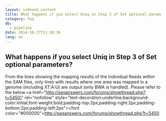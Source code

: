 ```yaml
---
layout: indexed_content
title: What happens if you select Uniq in Step 3 of Set optional parameters?
category: faq
db:
  - pipeline
date: 2014-10-27T11:30:36
lang: en
---
```


## What happens if you select Uniq in Step 3 of Set optional parameters?

From the lines showing the mapping results of the individual Reads within the SAM files, only lines with results where one area was mapped in a genome (including XT:A:U) are output (only BWA is handled). Please refer to the below.<a href=\"http://seqanswers.com/forums/showthread.php?t=5450\" rel=\"nofollow\" style=\"text-decoration:underline;background-color:initial;font-weight:bold;padding-top:2px;padding-right:2px;padding-bottom:2px;padding-left:2px\"><font color=\"#000000\">http://seqanswers.com/forums/showthread.php?t=5450</font></a>